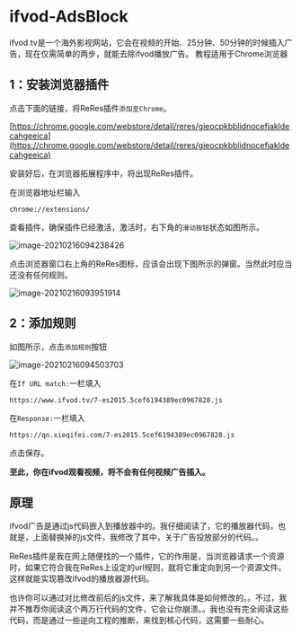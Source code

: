 # ifvod-AdsBlock

ifvod.tv是一个海外影视网站，它会在视频的开始、25分钟、50分钟的时候插入广告，现在仅需简单的两步，就能去除ifvod播放广告。
教程适用于Chrome浏览器

## 1：安装浏览器插件

点击下面的链接，将ReRes插件`添加至Chrome`。

[https://chrome.google.com/webstore/detail/reres/gieocpkbblidnocefjakldecahgeeica](https://chrome.google.com/webstore/detail/reres/gieocpkbblidnocefjakldecahgeeica)

安装好后，在浏览器拓展程序中，将出现ReRes插件。

在浏览器地址栏输入

```
chrome://extensions/
```

查看插件，确保插件已经激活，激活时，右下角的`滑动按钮`状态如图所示。

![image-20210216094238426](https://i.loli.net/2021/02/16/JsmNcldYvGoenX9.png)

点击浏览器窗口右上角的ReRes图标，应该会出现下图所示的弹窗。当然此时应当还没有任何规则。

![image-20210216093951914](https://i.loli.net/2021/02/16/3OHyDYPJz1WrvCb.png)

## 2：添加规则

如图所示，点击`添加规则`按钮

![image-20210216094503703](https://i.loli.net/2021/02/16/guW3XIzaKTricwv.png)

在`If URL match:`一栏填入

```
https://www.ifvod.tv/7-es2015.5cef6194389ec0967828.js
```

在`Response:`一栏填入

```
https://qn.xieqifei.com/7-es2015.5cef6194389ec0967828.js
```

点击保存。

**至此，你在ifvod观看视频，将不会有任何视频广告插入。**

## 原理

ifvod广告是通过js代码嵌入到播放器中的。我仔细阅读了，它的播放器代码，也就是，上面替换掉的js文件，我修改了其中，关于广告投放部分的代码。。

ReRes插件是我在网上随便找的一个插件，它的作用是，当浏览器请求一个资源时，如果它符合我在ReRes上设定的url规则，就将它重定向到另一个资源文件。这样就能实现篡改ifvod的播放器源代码。

也许你可以通过对比修改前后的js文件，来了解我具体是如何修改的。。不过，我并不推荐你阅读这个两万行代码的文件，它会让你崩溃。。我也没有完全阅读这些代码，而是通过一些逆向工程的推断，来找到核心代码，这需要一些耐心。
